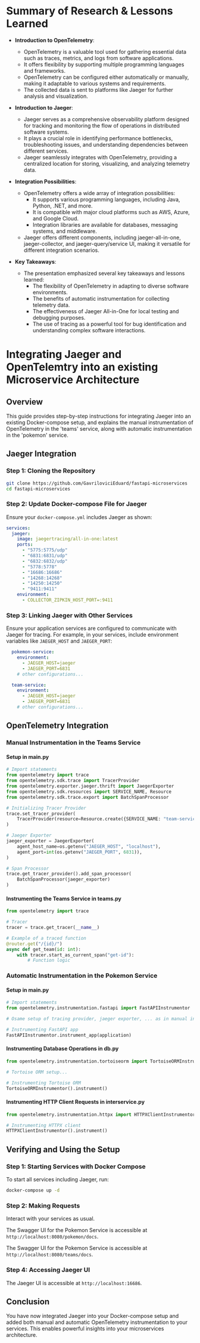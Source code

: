 

# Summary of Research & Lessons Learned

- **Introduction to OpenTelemetry**:
  - OpenTelemetry is a valuable tool used for gathering essential data such as traces, metrics, and logs from software applications.
  - It offers flexibility by supporting multiple programming languages and frameworks.
  - OpenTelemetry can be configured either automatically or manually, making it adaptable to various systems and requirements.
  - The collected data is sent to platforms like Jaeger for further analysis and visualization.

- **Introduction to Jaeger**:
  - Jaeger serves as a comprehensive observability platform designed for tracking and monitoring the flow of operations in distributed software systems.
  - It plays a crucial role in identifying performance bottlenecks, troubleshooting issues, and understanding dependencies between different services.
  - Jaeger seamlessly integrates with OpenTelemetry, providing a centralized location for storing, visualizing, and analyzing telemetry data.

- **Integration Possibilities**:
  - OpenTelemetry offers a wide array of integration possibilities:
    - It supports various programming languages, including Java, Python, .NET, and more.
    - It is compatible with major cloud platforms such as AWS, Azure, and Google Cloud.
    - Integration libraries are available for databases, messaging systems, and middleware.
  - Jaeger offers different components, including jaeger-all-in-one, jaeger-collector, and jaeger-query/service UI, making it versatile for different integration scenarios.

- **Key Takeaways**:
  - The presentation emphasized several key takeaways and lessons learned:
    - The flexibility of OpenTelemetry in adapting to diverse software environments.
    - The benefits of automatic instrumentation for collecting telemetry data.
    - The effectiveness of Jaeger All-in-One for local testing and debugging purposes.
    - The use of tracing as a powerful tool for bug identification and understanding complex software interactions.


# Integrating Jaeger  and OpenTelemtry into an existing Microservice Architecture

## Overview
This guide provides step-by-step instructions for integrating Jaeger into an existing Docker-compose setup, and explains the manual instrumentation of OpenTelemetry in the 'teams' service, along with automatic instrumentation in the 'pokemon' service.


## Jaeger Integration

### Step 1: Cloning the Repository
```bash
git clone https://github.com/GavriloviciEduard/fastapi-microservices
cd fastapi-microservices
```

### Step 2: Update Docker-compose File for Jaeger
Ensure your `docker-compose.yml` includes Jaeger as shown:

```yaml
services:
  jaeger:
    image: jaegertracing/all-in-one:latest
    ports:
      - "5775:5775/udp"
      - "6831:6831/udp"
      - "6832:6832/udp"
      - "5778:5778"
      - "16686:16686"
      - "14268:14268"
      - "14250:14250"
      - "9411:9411"
    environment:
      - COLLECTOR_ZIPKIN_HOST_PORT=:9411
```

### Step 3: Linking Jaeger with Other Services
Ensure your application services are configured to communicate with Jaeger for tracing. For example, in your services, include environment variables like `JAEGER_HOST` and `JAEGER_PORT`:

```yaml
  pokemon-service:
    environment:
      - JAEGER_HOST=jaeger
      - JAEGER_PORT=6831
    # other configurations...

  team-service:
    environment:
      - JAEGER_HOST=jaeger
      - JAEGER_PORT=6831
    # other configurations...
```


## OpenTelemetry Integration

### Manual Instrumentation in the Teams Service

#### Setup in main.py
```python
# Import statements
from opentelemetry import trace
from opentelemetry.sdk.trace import TracerProvider
from opentelemetry.exporter.jaeger.thrift import JaegerExporter
from opentelemetry.sdk.resources import SERVICE_NAME, Resource
from opentelemetry.sdk.trace.export import BatchSpanProcessor

# Initializing Tracer Provider
trace.set_tracer_provider(
    TracerProvider(resource=Resource.create({SERVICE_NAME: "team-service"}))
)

# Jaeger Exporter
jaeger_exporter = JaegerExporter(
    agent_host_name=os.getenv("JAEGER_HOST", "localhost"),
    agent_port=int(os.getenv("JAEGER_PORT", 6831)),
)

# Span Processor
trace.get_tracer_provider().add_span_processor(
    BatchSpanProcessor(jaeger_exporter)
)
```

#### Instrumenting the Teams Service in teams.py
```python
from opentelemetry import trace

# Tracer
tracer = trace.get_tracer(__name__)

# Example of a traced function
@router.get("/{id}/")
async def get_team(id: int):
    with tracer.start_as_current_span("get-id"):
        # Function logic
```

### Automatic Instrumentation in the Pokemon Service

#### Setup in main.py
```python
# Import statements
from opentelemetry.instrumentation.fastapi import FastAPIInstrumentor

# Osame setup of tracing provider, jaeger exporter, ... as in manual instrumentation

# Instrumenting FastAPI app
FastAPIInstrumentor.instrument_app(application)
```

#### Instrumenting Database Operations in db.py
```python
from opentelemetry.instrumentation.tortoiseorm import TortoiseORMInstrumentor

# Tortoise ORM setup...

# Instrumenting Tortoise ORM
TortoiseORMInstrumentor().instrument()
```

#### Instrumenting HTTP Client Requests in interservice.py
```python
from opentelemetry.instrumentation.httpx import HTTPXClientInstrumentor

# Instrumenting HTTPX client
HTTPXClientInstrumentor().instrument()
```

## Verifying and Using the Setup



### Step 1: Starting Services with Docker Compose
To start all services including Jaeger, run:
```bash
docker-compose up -d
```
### Step 2: Making Requests
Interact with your services as usual. 

The Swagger UI for the Pokemon Service is accessible at `http://localhost:8080/pokemon/docs`.

The Swagger UI for the Pokemon Service is accessible at `http://localhost:8080/teams/docs`.


### Step 4: Accessing Jaeger UI
The Jaeger UI is accessible at `http://localhost:16686`.


## Conclusion
You have now integrated Jaeger into your Docker-compose setup and added both manual and automatic OpenTelemetry instrumentation to your services. This enables powerful insights into your microservices architecture.
